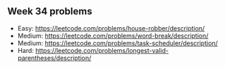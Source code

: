 ## Week 34 problems
- Easy: https://leetcode.com/problems/house-robber/description/
- Medium: https://leetcode.com/problems/word-break/description/
- Medium: https://leetcode.com/problems/task-scheduler/description/
- Hard: https://leetcode.com/problems/longest-valid-parentheses/description/
